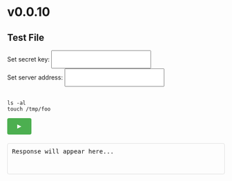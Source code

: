 <style>
        button {
            padding: 10px 20px;
            font-size: 16px;
            cursor: pointer;
            background-color: #4CAF50;
            color: white;
            border: none;
            border-radius: 4px;
        }
        input {
            padding: 10px;
            font-size: 16px;
        }
        button:hover {
            background-color: #45a049;
        }
        #response {
            margin-top: 20px;
            padding: 10px;
            border: 1px solid #ddd;
            border-radius: 4px;
            min-height: 50px;
            font-family: monospace;
            white-space: pre-wrap;
        }
        #codesnippet {
            width: 30%;
            float: left;
        }
</style>

<script>
        async function setServerAddress() {
            localStorage.setItem("serverAddress", document.getElementById("serverAddress").value)
        }
        async function setSecretKey() {
            localStorage.setItem("secretKey", document.getElementById("secretKey").value)
        }

        async function sendRequest(snippetID) {
            try {

                const response = await fetch(localStorage.getItem("serverAddress") + "query", {
                    method: 'POST',
                    headers: {
                        'Content-Type': 'application/json'
                    },
                    body: JSON.stringify({
                        filename: "docs/index.md",
                        snippet_id: snippetID,
                        secret_key: localStorage.getItem("secretKey")
                    })
                });
                const data = await response.json();

                if (data["output"]) {
                    document.getElementById('response').innerHTML = data["output"]
                }
                else {
                    // secretKey is probably wrong so set empty
                    document.getElementById('response').innerHTML = ""
                }

            } catch (error) {
                document.getElementById('response').innerText = 'Error: ' + error.message;
            }
        }
</script>

# v0.0.10

## Test File

<label for="secretKey">Set secret key: </label> <input type="text" onblur="setSecretKey()" id="secretKey" /><br />
<label for="serverAddress">Set server address: </label> <input type="text" onblur="setServerAddress()" id="serverAddress" /><br /><br />

``` {"name": "list all"}
ls -al
touch /tmp/foo
```

<button onclick="sendRequest('list all')">&#9658;</button>
<div id="response">Response will appear here...</div>
